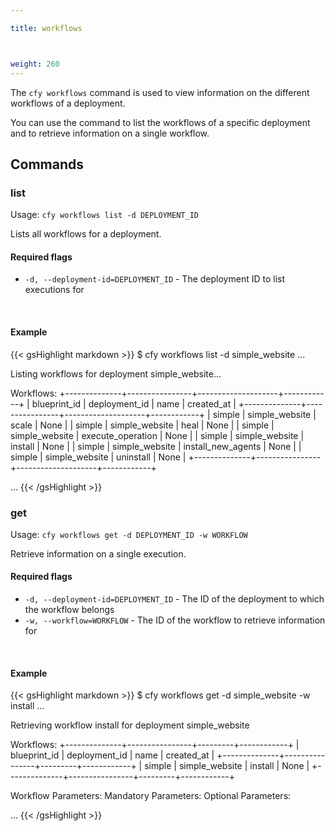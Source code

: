 ```yaml
---

title: workflows



weight: 260
---
```


The `cfy workflows` command is used to view information on the different workflows of a deployment.

You can use the command to list the workflows of a specific deployment and to retrieve information on a single workflow.


## Commands

### list

Usage: `cfy workflows list -d DEPLOYMENT_ID`

Lists all workflows for a deployment.

#### Required flags

* `-d, --deployment-id=DEPLOYMENT_ID` - The deployment ID to list executions for


&nbsp;
#### Example

{{< gsHighlight  markdown  >}}
$ cfy workflows list -d simple_website
...

Listing workflows for deployment simple_website...

Workflows:
+--------------+----------------+--------------------+------------+
| blueprint_id | deployment_id  |        name        | created_at |
+--------------+----------------+--------------------+------------+
|    simple    | simple_website |       scale        |    None    |
|    simple    | simple_website |        heal        |    None    |
|    simple    | simple_website | execute_operation  |    None    |
|    simple    | simple_website |      install       |    None    |
|    simple    | simple_website | install_new_agents |    None    |
|    simple    | simple_website |     uninstall      |    None    |
+--------------+----------------+--------------------+------------+

...
{{< /gsHighlight >}}


### get

Usage: `cfy workflows get -d DEPLOYMENT_ID -w WORKFLOW`

Retrieve information on a single execution.

#### Required flags

*  `-d, --deployment-id=DEPLOYMENT_ID` - The ID of the deployment to which the workflow belongs
*  `-w, --workflow=WORKFLOW` - The ID of the workflow to retrieve information for


&nbsp;
#### Example

{{< gsHighlight  markdown  >}}
$ cfy workflows get -d simple_website -w install
...

Retrieving workflow install for deployment simple_website

Workflows:
+--------------+----------------+---------+------------+
| blueprint_id | deployment_id  |   name  | created_at |
+--------------+----------------+---------+------------+
|    simple    | simple_website | install |    None    |
+--------------+----------------+---------+------------+

Workflow Parameters:
	Mandatory Parameters:
	Optional Parameters:

...
{{< /gsHighlight >}}